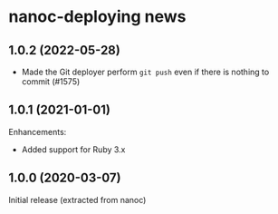 # nanoc-deploying news

## 1.0.2 (2022-05-28)

- Made the Git deployer perform `git push` even if there is nothing to commit (#1575)

## 1.0.1 (2021-01-01)

Enhancements:

- Added support for Ruby 3.x

## 1.0.0 (2020-03-07)

Initial release (extracted from nanoc)
